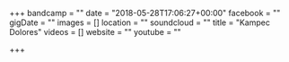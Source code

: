 +++
bandcamp = ""
date = "2018-05-28T17:06:27+00:00"
facebook = ""
gigDate = ""
images = []
location = ""
soundcloud = ""
title = "Kampec Dolores"
videos = []
website = ""
youtube = ""

+++
